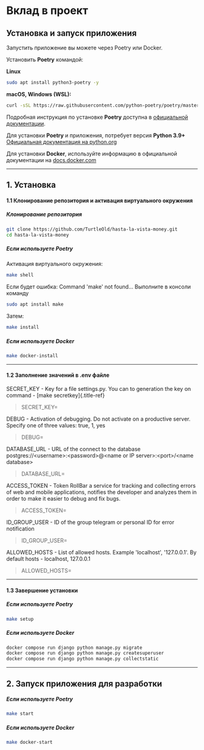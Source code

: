 # Вклад в проект

## Установка и запуск приложения

Запустить приложение вы можете через Poetry или Docker.

Установить **Poetry** командой:

**Linux**

``` bash
sudo apt install python3-poetry -y
```

**macOS, Windows (WSL):**

``` bash
curl -sSL https://raw.githubusercontent.com/python-poetry/poetry/master/get-poetry.py | python -
```

Подробная инструкция по установке **Poetry** доступна в [официальной
документации](<https://python-poetry.org/docs/>).

Для установки **Poetry** и приложения, потребует версия **Python 3.9+**
[Официальная документация на
python.org](<https://www.python.org/downloads/>)

Для установки **Docker**, используйте информацию в официальной
документации на
[docs.docker.com](<https://docs.docker.com/engine/install/>)

------------------------------------------------------------------------

## 1. Установка

#### 1.1 Клонирование репозитория и активация виртуального окружения

##### Клонирование репозитория

``` bash
git clone https://github.com/TurtleOld/hasta-la-vista-money.git
cd hasta-la-vista-money
```

##### Если используете **Poetry**

Активация виртуального окружения:

``` bash
make shell
```

Если будет ошибка: Command \'make\' not found\... Выполните в консоли
команду

``` bash
sudo apt install make
```

Затем:

``` bash
make install
```

##### Если используете **Docker**

``` bash
make docker-install
```

------------------------------------------------------------------------

#### 1.2 Заполнение значений в .env файле

SECRET_KEY - Key for a file settings.py. You can to generation the key
on command - [make secretkey]{.title-ref}

> SECRET_KEY=

DEBUG - Activation of debugging. Do not activate on a productive server.
Specify one of three values: true, 1, yes

> DEBUG=

DATABASE_URL - URL of the connect to the database
postgres://\<username\>:\<password\>@\<name or IP
server\>:\<port\>/\<name database\>

> DATABASE_URL=

ACCESS_TOKEN - Token RollBar a service for tracking and collecting
errors of web and mobile applications, notifies the developer and
analyzes them in order to make it easier to debug and fix bugs.

> ACCESS_TOKEN=

ID_GROUP_USER - ID of the group telegram or personal ID for error
notification

> ID_GROUP_USER=

ALLOWED_HOSTS - List of allowed hosts. Example 'localhost',
'127.0.0.1'. By default hosts - localhost, 127.0.0.1

> ALLOWED_HOSTS=

------------------------------------------------------------------------

#### 1.3 Завершение установки

##### Если используете **Poetry**

``` bash
make setup
```

##### Если используете **Docker**

``` bash
docker compose run django python manage.py migrate
docker compose run django python manage.py createsuperuser
docker compose run django python manage.py collectstatic
```

------------------------------------------------------------------------

## 2. Запуск приложения для разработки

##### Если используете **Poetry**

``` bash
make start
```

##### Если используете **Docker**

``` bash
make docker-start
```
